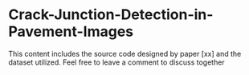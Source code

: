 # Crack-Junction-Detection-in-Pavement-Images
This content includes the source code designed by paper [xx] and the dataset utilized. Feel free to leave a comment to discuss together
